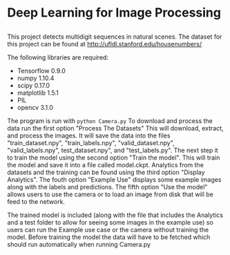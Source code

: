 # Deep Learning for Image Processing
##

This project detects multidigit sequences in natural scenes.
The dataset for this project can be found at 
http://ufldl.stanford.edu/housenumbers/

The following libraries are required:

 * Tensorflow 0.9.0
 * numpy 1.10.4
 * scipy 0.17.0
 * matplotlib 1.5.1
 * PIL
 * opencv 3.1.0

The program is run with `python Camera.py`
To download and process the data run the first option "Process The Datasets"
This will download, extract, and process the images. It will save the data 
into the files "train_dataset.npy", "train_labels.npy", "valid_dataset.npy",
"valid_labels.npy", test_dataset.npy", and "test_labels.py".
The next step it to train the model using the second option "Train the
 model". This will train the model and save it into a file called 
model.ckpt. Analytics from the datasets and the training can be found 
using the third option "Display Analytics". The fouth option "Example Use" 
displays some example images along with the labels and predictions.
The fifth option "Use the model" allows users to use the camera or to 
load an image from disk that will be feed to the network.

The trained model is included (along with the file 
that includes the Analytics and a test folder to allow for seeing some 
images in the example use) so users can run the Example use case or the 
camera without training the model. Before training the model the data 
will have to be fetched which should run automatically when running Camera.py
